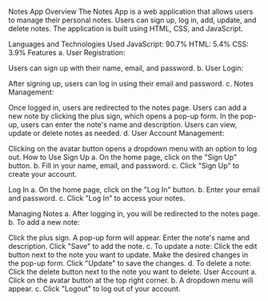 Notes App
Overview
The Notes App is a web application that allows users to manage their personal notes. Users can sign up, log in, add, update, and delete notes. The application is built using HTML, CSS, and JavaScript.

Languages and Technologies Used
JavaScript: 90.7%
HTML: 5.4%
CSS: 3.9%
Features
a. User Registration:

Users can sign up with their name, email, and password.
b. User Login:

After signing up, users can log in using their email and password.
c. Notes Management:

Once logged in, users are redirected to the notes page.
Users can add a new note by clicking the plus sign, which opens a pop-up form.
In the pop-up, users can enter the note's name and description.
Users can view, update or delete notes as needed.
d. User Account Management:

Clicking on the avatar button opens a dropdown menu with an option to log out.
How to Use
Sign Up
a. On the home page, click on the "Sign Up" button.
b. Fill in your name, email, and password.
c. Click "Sign Up" to create your account.

Log In
a. On the home page, click on the "Log In" button.
b. Enter your email and password.
c. Click "Log In" to access your notes.

Managing Notes
a. After logging in, you will be redirected to the notes page.
b. To add a new note:

Click the plus sign.
A pop-up form will appear.
Enter the note's name and description.
Click "Save" to add the note.
c. To update a note:
Click the edit button next to the note you want to update.
Make the desired changes in the pop-up form.
Click "Update" to save the changes.
d. To delete a note:
Click the delete button next to the note you want to delete.
User Account
a. Click on the avatar button at the top right corner.
b. A dropdown menu will appear.
c. Click "Logout" to log out of your account.
